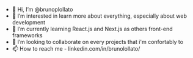 - 👋 Hi, I’m @brunoplollato
- 👀 I’m interested in learn more about everything, especially about web development
- 🌱 I’m currently learning React.js and Next.js as others front-end frameworks
- 💞️ I’m looking to collaborate on every projects that i'm confortably to
- 📫 How to reach me - linkedin.com/in/brunolollato/

<!---
brunoplollato/brunoplollato is a ✨ special ✨ repository because its `README.md` (this file) appears on your GitHub profile.
You can click the Preview link to take a look at your changes.
--->
